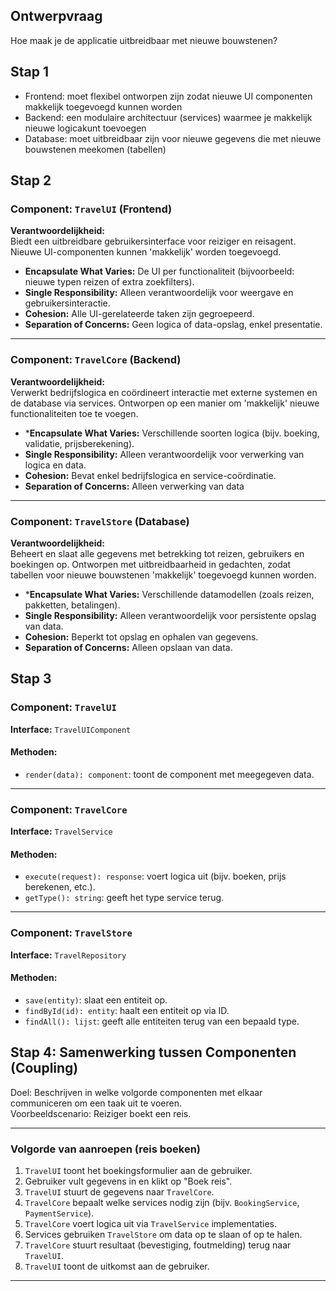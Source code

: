 ## Ontwerpvraag
Hoe maak je de applicatie uitbreidbaar met nieuwe bouwstenen?

## Stap 1

- Frontend: moet flexibel ontworpen zijn zodat nieuwe UI componenten makkelijk toegevoegd kunnen worden
- Backend: een modulaire architectuur (services) waarmee je makkelijk nieuwe logicakunt toevoegen
- Database: moet uitbreidbaar zijn voor nieuwe gegevens die met nieuwe bouwstenen meekomen (tabellen)

## Stap 2



### Component: `TravelUI` (Frontend)

**Verantwoordelijkheid:**  
Biedt een uitbreidbare gebruikersinterface voor reiziger en reisagent. Nieuwe UI-componenten kunnen 'makkelijk' worden toegevoegd.

- **Encapsulate What Varies:** De UI per functionaliteit (bijvoorbeeld: nieuwe typen reizen of extra zoekfilters).
- **Single Responsibility:** Alleen verantwoordelijk voor weergave en gebruikersinteractie.
- **Cohesion:** Alle UI-gerelateerde taken zijn gegroepeerd.
- **Separation of Concerns:** Geen logica of data-opslag, enkel presentatie.

---

### Component: `TravelCore` (Backend)

**Verantwoordelijkheid:**  
Verwerkt bedrijfslogica en coördineert interactie met externe systemen en de database via services. Ontworpen op een manier om 'makkelijk' nieuwe functionaliteiten toe te voegen.

- ***Encapsulate What Varies:** Verschillende soorten logica (bijv. boeking, validatie, prijsberekening).
- **Single Responsibility:** Alleen verantwoordelijk voor verwerking van logica en data.
- **Cohesion:** Bevat enkel bedrijfslogica en service-coördinatie.
- **Separation of Concerns:** Alleen verwerking van data
---

### Component: `TravelStore` (Database)

**Verantwoordelijkheid:**  
Beheert en slaat alle gegevens met betrekking tot reizen, gebruikers en boekingen op. Ontworpen met uitbreidbaarheid in gedachten, zodat tabellen voor nieuwe bouwstenen 'makkelijk' toegevoegd kunnen worden.

- ***Encapsulate What Varies:** Verschillende datamodellen (zoals reizen, pakketten, betalingen).
- **Single Responsibility:** Alleen verantwoordelijk voor persistente opslag van data.
- **Cohesion:** Beperkt tot opslag en ophalen van gegevens.
- **Separation of Concerns:** Alleen opslaan van data.

## Stap 3


### Component: `TravelUI`

**Interface:** `TravelUIComponent`

#### Methoden:
- `render(data): component`: toont de component met meegegeven data.

---

### Component: `TravelCore`

**Interface:** `TravelService`

#### Methoden:
- `execute(request): response`: voert logica uit (bijv. boeken, prijs berekenen, etc.).
- `getType(): string`: geeft het type service terug.

---

### Component: `TravelStore`

**Interface:** `TravelRepository`

#### Methoden:
- `save(entity)`: slaat een entiteit op.
- `findById(id): entity`: haalt een entiteit op via ID.
- `findAll(): lijst`: geeft alle entiteiten terug van een bepaald type.

## Stap 4: Samenwerking tussen Componenten (Coupling)

Doel: Beschrijven in welke volgorde componenten met elkaar communiceren om een taak uit te voeren.  
Voorbeeldscenario: Reiziger boekt een reis.

---

### Volgorde van aanroepen (reis boeken)

1. `TravelUI` toont het boekingsformulier aan de gebruiker.
2. Gebruiker vult gegevens in en klikt op "Boek reis".
3. `TravelUI` stuurt de gegevens naar `TravelCore`.
4. `TravelCore` bepaalt welke services nodig zijn (bijv. `BookingService`, `PaymentService`).
5. `TravelCore` voert logica uit via  `TravelService` implementaties.
6. Services gebruiken `TravelStore` om data op te slaan of op te halen.
7. `TravelCore` stuurt resultaat (bevestiging, foutmelding) terug naar `TravelUI`.
8. `TravelUI` toont de uitkomst aan de gebruiker.

---

